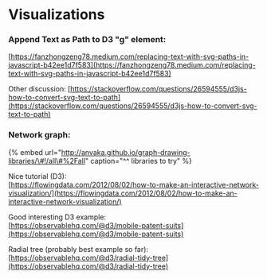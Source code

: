 # Visualizations

### Append Text as Path to D3 "g" element:

[https://fanzhongzeng78.medium.com/replacing-text-with-svg-paths-in-javascript-b42ee1d7f583](https://fanzhongzeng78.medium.com/replacing-text-with-svg-paths-in-javascript-b42ee1d7f583)

Other discussion: [https://stackoverflow.com/questions/26594555/d3js-how-to-convert-svg-text-to-path](https://stackoverflow.com/questions/26594555/d3js-how-to-convert-svg-text-to-path)

### Network graph:

{% embed url="http://anvaka.github.io/graph-drawing-libraries/\#!/all\#%2Fall" caption="^^ libraries to try" %}

Nice tutorial \(D3\):  
[https://flowingdata.com/2012/08/02/how-to-make-an-interactive-network-visualization/](https://flowingdata.com/2012/08/02/how-to-make-an-interactive-network-visualization/)

Good interesting D3 example:  
[https://observablehq.com/@d3/mobile-patent-suits](https://observablehq.com/@d3/mobile-patent-suits)

Radial tree \(probably best example so far\):  
[https://observablehq.com/@d3/radial-tidy-tree](https://observablehq.com/@d3/radial-tidy-tree)



